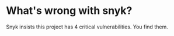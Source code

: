 # What's wrong with snyk?

Snyk insists this project has 4 critical vulnerabilities. You find them.
